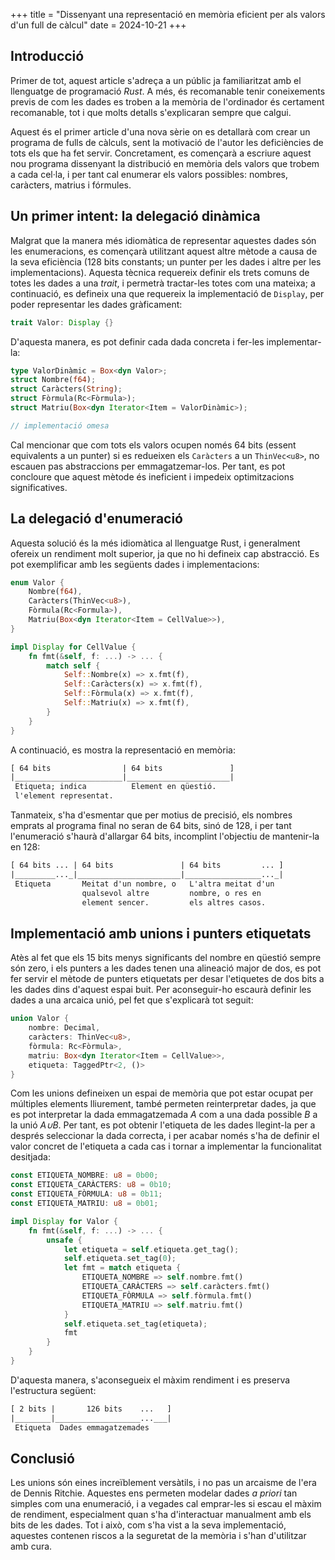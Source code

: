 +++
title = "Dissenyant una representació en memòria eficient per als valors d'un full de càlcul"
date = 2024-10-21
+++

## Introducció

Primer de tot, aquest article s'adreça a un públic ja familiaritzat amb el llenguatge de programació *Rust*. A més, és recomanable tenir coneixements previs de com les dades es troben a la memòria de l'ordinador és certament recomanable, tot i que molts detalls s'explicaran sempre que calgui.

Aquest és el primer article d'una nova sèrie on es detallarà com crear un programa de fulls de càlculs, sent la motivació de l'autor les deficiències de tots els que ha fet servir. Concretament, es començarà a escriure aquest nou programa dissenyant la distribució en memòria dels valors que trobem a cada cel·la, i per tant cal enumerar els valors possibles: nombres, caràcters, matrius i fórmules.

## Un primer intent: la delegació dinàmica

Malgrat que la manera més idiomàtica de representar aquestes dades són les enumeracions, es començarà utilitzant aquest altre mètode a causa de la seva eficiència (128 bits constants; un punter per les dades i altre per les implementacions). Aquesta tècnica requereix definir els trets comuns de totes les dades a una *trait*, i permetrà tractar-les totes com una mateixa; a continuació, es defineix una que requereix la implementació de `Display`, per poder representar les dades gràficament:
```rust
trait Valor: Display {}
```

D'aquesta manera, es pot definir cada dada concreta i fer-les implementar-la:
```rust
type ValorDinàmic = Box<dyn Valor>;
struct Nombre(f64);
struct Caràcters(String);
struct Fòrmula(Rc<Fòrmula>);
struct Matriu(Box<dyn Iterator<Item = ValorDinàmic>);

// implementació omesa
```

Cal mencionar que com tots els valors ocupen només 64 bits (essent equivalents a un punter) si es redueixen els `Caràcters` a un `ThinVec<u8>`, no escauen pas abstraccions per emmagatzemar-los. Per tant, es pot concloure que aquest mètode és ineficient i impedeix optimitzacions significatives.

## La delegació d'enumeració

Aquesta solució és la més idiomàtica al llenguatge Rust, i generalment ofereix un rendiment molt superior, ja que no hi defineix cap abstracció. Es pot exemplificar amb les següents dades i implementacions:
```rust
enum Valor {
    Nombre(f64),
    Caràcters(ThinVec<u8>),
    Fòrmula(Rc<Formula>),
    Matriu(Box<dyn Iterator<Item = CellValue>>),
}

impl Display for CellValue {
    fn fmt(&self, f: ...) -> ... {
        match self {
            Self::Nombre(x) => x.fmt(f),
            Self::Caràcters(x) => x.fmt(f),
            Self::Fòrmula(x) => x.fmt(f),
            Self::Matriu(x) => x.fmt(f),
        }
    }
}
```

A continuació, es mostra la representació en memòria:
```txt
[ 64 bits                | 64 bits               ]
|________________________|_______________________|
 Etiqueta; indica          Element en qüestió.
 l'element representat.    
```

Tanmateix, s'ha d'esmentar que per motius de precisió, els nombres emprats al programa final no seran de 64 bits, sinó de 128, i per tant l'enumeració s'haurà d'allargar 64 bits, incomplint l'objectiu de mantenir-la en 128:

```txt
[ 64 bits ... | 64 bits               | 64 bits         ... ]
|_________..._|_______________________|_________________..._|
 Etiqueta       Meitat d'un nombre, o   L'altra meitat d'un
                qualsevol altre         nombre, o res en
                element sencer.         els altres casos.
```

## Implementació amb unions i punters etiquetats

Atès al fet que els 15 bits menys significants del nombre en qüestió sempre són zero, i els punters a les dades tenen una alineació major de dos, es pot fer servir el mètode de punters etiquetats per desar l'etiquetes de dos bits a les dades dins d'aquest espai buit. Per aconseguir-ho escaurà definir les dades a una arcaica unió, pel fet que s'explicarà tot seguit:

```rust
union Valor {
    nombre: Decimal,
    caràcters: ThinVec<u8>,
    fòrmula: Rc<Fòrmula>,
    matriu: Box<dyn Iterator<Item = CellValue>>,
    etiqueta: TaggedPtr<2, ()>
}
```

Com les unions defineixen un espai de memòria que pot estar ocupat per múltiples elements lliurement, també permeten reinterpretar dades, ja que es pot interpretar la dada emmagatzemada *A* com a una dada possible *B* a la unió *A∪B*. Per tant, es pot obtenir l'etiqueta de les dades llegint-la per a després seleccionar la dada correcta, i per acabar només s'ha de definir el valor concret de l'etiqueta a cada cas i tornar a implementar la funcionalitat desitjada:
```rust
const ETIQUETA_NOMBRE: u8 = 0b00;
const ETIQUETA_CARÀCTERS: u8 = 0b10;
const ETIQUETA_FÒRMULA: u8 = 0b11;
const ETIQUETA_MATRIU: u8 = 0b01;

impl Display for Valor {
    fn fmt(&self, f: ...) -> ... {
        unsafe {
            let etiqueta = self.etiqueta.get_tag();
            self.etiqueta.set_tag(0);
            let fmt = match etiqueta {
                ETIQUETA_NOMBRE => self.nombre.fmt()
                ETIQUETA_CARÀCTERS => self.caràcters.fmt()
                ETIQUETA_FÒRMULA => self.fòrmula.fmt()
                ETIQUETA_MATRIU => self.matriu.fmt()
            }
            self.etiqueta.set_tag(etiqueta);
            fmt
        }
    }
}
```

D'aquesta manera, s'aconsegueix el màxim rendiment i es preserva l'estructura següent:
```txt
[ 2 bits |       126 bits    ...   ] 
|________|___________________...___|
 Etiqueta  Dades emmagatzemades
```

## Conclusió

Les unions són eines increïblement versàtils, i no pas un arcaisme de l'era de Dennis Ritchie. Aquestes ens permeten modelar dades *a priori* tan simples com una enumeració, i a vegades cal emprar-les si escau el màxim de rendiment, especialment quan s'ha d'interactuar manualment amb els bits de les dades. Tot i això, com s'ha vist a la seva implementació, aquestes contenen riscos a la seguretat de la memòria i s'han d'utilitzar amb cura.
